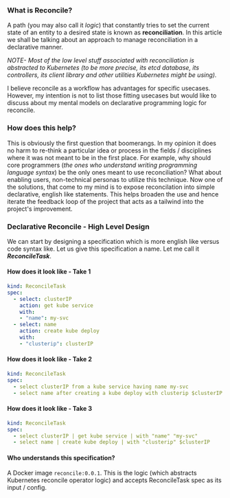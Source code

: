 ### What is Reconcile?
A path (you may also call it _logic_) that constantly tries to set the current state of an entity to a desired state is known 
as **reconciliation**. In this article we shall be talking about an approach to manage reconciliation in a declarative manner.

_NOTE- Most of the low level stuff associated with reconciliation is abstracted to Kubernetes (to be more precise, its etcd database, its controllers, its client library and other utilities Kubernetes might be using)._

I believe reconcile as a workflow has advantages for specific usecases. However, my intention is not to list those fitting
usecases but would like to discuss about my mental models on declarative programming logic for reconcile.

### How does this help?
This is obviously the first question that boomerangs. In my opinion it does no harm to re-think a particular idea or process 
in the fields / disciplines where it was not meant to be in the first place. For example, why should core programmers (_the
ones who understand writing programming language syntax_) be the only ones meant to use reconciliation? What about enabling
users, non-technical personas to utilize this technique. Now one of the solutions, that come to my mind is to expose
reconcilation into simple declarative, english like statements. This helps broaden the use and hence iterate the feedback loop of the project that acts as a tailwind into the project's improvement.

### Declarative Reconcile - High Level Design
We can start by designing a specification which is more english like versus code syntax like. Let us give this specification
a name. Let me call it _**ReconcileTask**_.

#### How does it look like - Take 1
```yaml
kind: ReconcileTask
spec:
  - select: clusterIP
    action: get kube service
    with:
    - "name": my-svc
  - select: name 
    action: create kube deploy
    with: 
    - "clusterip": clusterIP
```

#### How does it look like - Take 2
```yaml
kind: ReconcileTask
spec:
  - select clusterIP from a kube service having name my-svc
  - select name after creating a kube deploy with clusterip $clusterIP
```

#### How does it look like - Take 3
```yaml
kind: ReconcileTask
spec:
  - select clusterIP | get kube service | with "name" "my-svc"
  - select name | create kube deploy | with "clusterip" $clusterIP
```

#### Who understands this specification?
A Docker image `reconcile:0.0.1`. This is the logic (which abstracts Kubernetes reconcile operator logic) and accepts 
ReconcileTask spec as its input / config.
